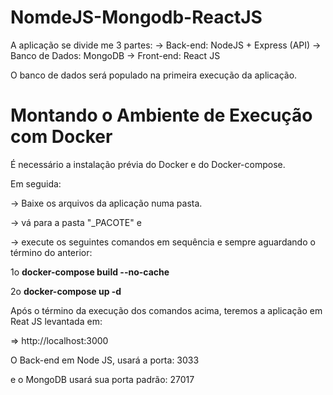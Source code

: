 # NomdeJS-Mongodb-ReactJS

A aplicação se divide me 3 partes:
-> Back-end: NodeJS + Express (API)
-> Banco de Dados: MongoDB
-> Front-end: React JS

O banco de dados será populado na primeira execução da aplicação.

# Montando o Ambiente de Execução com Docker

É necessário a instalação prévia do Docker e do Docker-compose.

Em seguida:

-> Baixe os arquivos da aplicação numa pasta.

-> vá para a pasta "_PACOTE" e

-> execute os seguintes comandos em sequência e sempre aguardando o término do anterior:

1o    **docker-compose     build     --no-cache**

2o    **docker-compose    up    -d**

Após o término da execução dos comandos acima, teremos a aplicação em Reat JS levantada em:

=> http://localhost:3000

O Back-end em Node JS, usará a porta: 3033

e o MongoDB usará sua porta padrão: 27017
